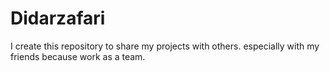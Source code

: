 # Didarzafari
I create this repository to share my projects with others. especially with my friends because work as a team.


